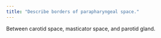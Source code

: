 ```yaml
---
title: "Describe borders of parapharyngeal space."
---
```

Between carotid space, masticator space, and parotid gland.

